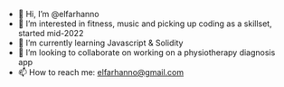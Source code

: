 - 👋 Hi, I’m @elfarhanno
- 👀 I’m interested in fitness, music and picking up coding as a skillset, started mid-2022
- 🌱 I’m currently learning Javascript & Solidity
- 💞️ I’m looking to collaborate on working on a physiotherapy diagnosis app
- 📫 How to reach me: elfarhanno@gmail.com

<!---
elfarhanno/elfarhanno is a ✨ special ✨ repository because its `README.md` (this file) appears on your GitHub profile.
You can click the Preview link to take a look at your changes.
--->
